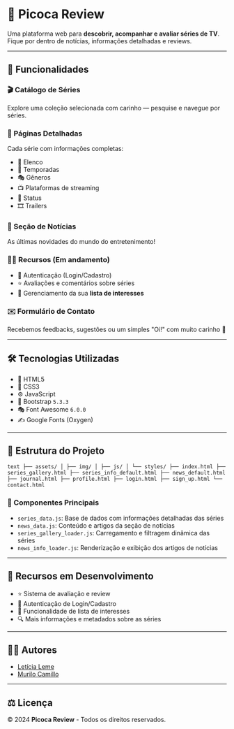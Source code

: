 # 🍿 **Picoca Review**

Uma plataforma web para **descobrir, acompanhar e avaliar séries de TV**.  
Fique por dentro de notícias, informações detalhadas e reviews.

---

## 🌟 **Funcionalidades**

### 🎬 Catálogo de Séries  
Explore uma coleção selecionada com carinho — pesquise e navegue por séries.

### 📄 Páginas Detalhadas  
Cada série com informações completas:
- 👥 Elenco  
- 📅 Temporadas  
- 🎭 Gêneros  
- 📺 Plataformas de streaming  
- 🚦 Status
- 🎞️ Trailers

### 📰 Seção de Notícias  
As últimas novidades do mundo do entretenimento!

### 🙋‍♂️ Recursos (Em andamento)
- 🔐 Autenticação (Login/Cadastro)  
- ⭐ Avaliações e comentários sobre séries  
- 📌 Gerenciamento da sua **lista de interesses**  

### ✉️ Formulário de Contato  
Recebemos feedbacks, sugestões ou um simples "Oi!" com muito carinho 💌

---

## 🛠️ **Tecnologias Utilizadas**

- 🧱 HTML5  
- 🎨 CSS3  
- ⚙️ JavaScript
- 🧩 Bootstrap `5.3.3`  
- 🎭 Font Awesome `6.0.0`  
- ✍️ Google Fonts (Oxygen)

---

## 🧩 **Estrutura do Projeto**

```text ├── assets/ │ ├── img/ │ ├── js/ │ └── styles/ ├── index.html ├── series_gallery.html ├── series_info_default.html ├── news_default.html ├── journal.html ├── profile.html ├── login.html ├── sign_up.html └── contact.html ```

### 📁 Componentes Principais

- `series_data.js`: Base de dados com informações detalhadas das séries  
- `news_data.js`: Conteúdo e artigos da seção de notícias  
- `series_gallery_loader.js`: Carregamento e filtragem dinâmica das séries  
- `news_info_loader.js`: Renderização e exibição dos artigos de notícias

---

## 🚧 **Recursos em Desenvolvimento**

- ⭐ Sistema de avaliação e review
- 🔐 Autenticação de Login/Cadastro
- 📌 Funcionalidade de lista de interesses  
- 🔍 Mais informações e metadados sobre as séries

---

## 👨‍💻 **Autores**

- [Letícia Leme](https://github.com/leticiaaleme)
- [Murilo Camillo](https://github.com/MuriloCamillo)

---

## ⚖️ **Licença**

© 2024 **Picoca Review** - Todos os direitos reservados.
